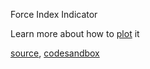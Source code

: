 Force Index Indicator

Learn more about how to [plot](http://stockcharts.com/school/doku.php?id=chart_school:technical_indicators:force_index) it

[source](https://github.com/backenddevplus/react-stockcharts/blob/master/docs/lib/charts/CandleStickChartWithForceIndexIndicator.js), [codesandbox](https://codesandbox.io/s/github/backenddevplus/react-stockcharts-examples2/tree/master/examples/CandleStickChartWithForceIndexIndicator)

